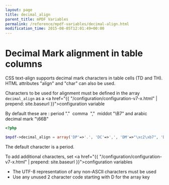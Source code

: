 ```yaml
---
layout: page
title: decimal_align
parent_title: mPDF Variables
permalink: /reference/mpdf-variables/decimal-align.html
modification_time: 2015-08-05T12:01:49+00:00
---
```


# Decimal Mark alignment in table columns

CSS text-align supports decimal mark characters in table cells (TD and TH). HTML attributes "align" and "char" can also be used.

Characters to be used for alignment must be defined in the array `decimal_align` as a
<a href="{{ "/configuration/configuration-v7-x.html" | prepend: site.baseurl }}">configuration variable</a>

By default these are : period "."  comma  ","  middot "\B7" and arabic decimal mark "\66B"

```php
<?php

$mpdf->decimal_align = array('DP'=>'.', 'DC'=>',', 'DM'=>"\xc2\xb7", 'DA'=>"\xd9\xab", 'DD'=>'-');

```

The default character is a period.

To add additional characters, set 
<a href="{{ "/configuration/configuration-v7-x.html" | prepend: site.baseurl }}">configuration variables</a>

- The UTF-8 representation of any non-ASCII characters must be used
- Use any unused 2 character code starting with D for the array key
